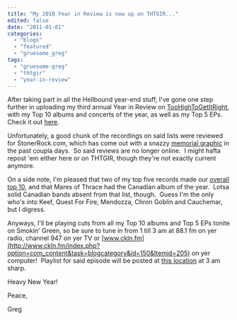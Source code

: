 ```yaml
---
title: "My 2010 Year in Review is now up on THTGIR..."
edited: false
date: "2011-01-01"
categories:
  - "blogs"
  - "featured"
  - "gruesome_greg"
tags:
  - "gruesome-greg"
  - "thtgir"
  - "year-in-review"
---
```


After taking part in all the Hellbound year-end stuff, I've gone one step further in uploading my third annual Year in Review on [TooHighToGetItRight](http://www.toohightogetitright.com), with my Top 10 albums and concerts of the year, as well as my Top 5 EPs.  Check it out [here](http://www.toohightogetitright.com/2010top10.html).

Unfortunately, a good chunk of the recordings on said lists were reviewed for StonerRock.com, which has come out with a snazzy [memorial graphic](http://www.stonerrock.com/) in the past coupla days.  So said reviews are no longer online.  I might hafta repost 'em either here or on THTGIR, though they're not exactly current anymore.

On a side note, I'm pleased that two of my top five records made our [overall top 10](http://www.hellbound.ca/2010/12/top-20-albums-of-2010-part-three/), and that Mares of Thrace had the Canadian album of the year.  Lotsa solid Canadian bands absent from that list, though.  Guess I'm the only who's into Keef, Quest For Fire, Mendozza, Chron Goblin and Cauchemar, but I digress.

Anyways, I'll be playing cuts from all my Top 10 albums and Top 5 EPs tonite on Smokin' Green, so be sure to tune in from 1 till 3 am at 88.1 fm on yer radio, channel 947 on yer TV or [www.ckln.fm](http://www.ckln.fm/index.php?option=com_content&task=blogcategory&id=150&Itemid=205) on yer computer!  Playlist for said episode will be posted at [this location](http://toohightogetitright.darkbb.com/t149-episode-88-january-1-2011) at 3 am sharp.

Heavy New Year!

Peace,

Greg
